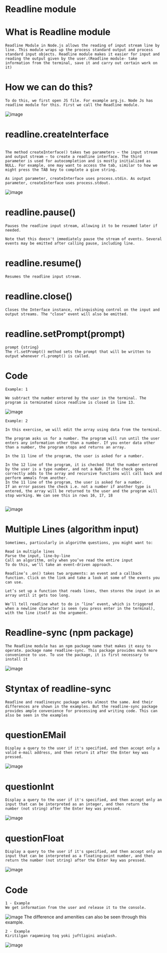 # Readline module

# What is Readline module 

```
Readline Module in Node.js allows the reading of input stream line by line. This module wraps up the process standard output and process standard input objects. Readline module makes it easier for input and reading the output given by the user.(Readline module- take information from the terminal, save it and carry out certain work on it)
```

# How we can do this? 

```
To do this, we first open JS file. For example arg.js. Node Js has readline module for this. First we call the Readline module.

```

![image](https://user-images.githubusercontent.com/119097684/204079256-3892217f-1e67-4d05-80cf-01f551ab2a57.png)


# readline.createInterface

```

The method createInterface() takes two parameters – the input stream and output stream – to create a readline interface. The third parameter is used for autocompletion and is mostly initialized as NULL. For example, one may want to access the tab, similar to how we might press the TAB key to complete a give string.

As input parameter, createInterface uses process.stdin. As output parameter, createInterface uses process.stdout.

```

![image](https://user-images.githubusercontent.com/119097684/204077475-092755b6-6818-43ff-8edf-dafa038719e5.png)

# readline.pause()
```
Pauses the readline input stream, allowing it to be resumed later if needed.

Note that this doesn't immediately pause the stream of events. Several events may be emitted after calling pause, including line.
```

# readline.resume()
```
Resumes the readline input stream.
```

# readline.close()
```
Closes the Interface instance, relinquishing control on the input and output streams. The "close" event will also be emitted.
```

# readline.setPrompt(prompt)
```
prompt {string}
The rl.setPrompt() method sets the prompt that will be written to output whenever rl.prompt() is called.
```

# Code
```
Example: 1

We subtract the number entered by the user in the terminal. The program is terminated since readline is closed in line 13.

```
![image](https://user-images.githubusercontent.com/119097684/204081304-74630e7a-d12f-4e07-a639-809dcd0e6f9c.png)

```
Example: 2

In this exercise, we will edit the array using data from the terminal.

The program asks us for a number. The program will run until the user enters any information other than a number. If you enter data other than a number, the program stops and returns an array.

In the 11 line of the program, the user is asked for a number.

In the 12 line of the program, it is checked that the number entered by the user is a type number, and not a NaN. If the check goes correctly adds to the array and recursive functions will call back and perform ammals from another.
In the 11 line of the program, the user is asked for a number.
If an error passes the check i.e. not a number if another type is entered, the array will be returned to the user and the program will stop working. We can see this in rows 16, 17, 18


```
![image](https://user-images.githubusercontent.com/119097684/204220445-520cd7ba-31b6-4643-a513-4d6093f270cb.png)

# Multiple Lines (algorithm input)
```
Sometimes, particularly in algorithm questions, you might want to:

Read in multiple lines
Parse the input, line-by-line
Call an algorithm, only when you’ve read the entire input
To do this, we’ll take an event-driven approach.

Readline’s .on() takes two arguments: an event and a callback function. Click on the link and take a look at some of the events you can use.

Let’s set up a function that reads lines, then stores the input in an array until it gets too long.

We’ll tell readline what to do in ‘line’ event, which is triggered when a newline character is seen (you press enter in the terminal), with the line itself as the argument.
```
# Readline-sync (npm package)

```
The Readline module has an npm package name that makes it easy to operate. package name readline-sync. This package provides much more convenience to use. To use the package, it is first necessary to install it
```

![image](https://user-images.githubusercontent.com/119097684/204232546-3799c5cc-89ff-49fb-b04e-80125d650a00.png)

# Styntax of readline-sync

```
Readline and readlinesync package works almost the same. And their differences are shown in the examples. But the readline-sync package provides ample convenience for processing and writing code. This can also be seen in the examples
```

# questionEMail
```
Display a query to the user if it's specified, and then accept only a valid e-mail address, and then return it after the Enter key was pressed.
```
![image](https://user-images.githubusercontent.com/119097684/204240661-be128b9e-3145-486f-a756-8a5000d89d11.png)

# questionInt
```
Display a query to the user if it's specified, and then accept only an input that can be interpreted as an integer, and then return the number (not string) after the Enter key was pressed.
```
![image](https://user-images.githubusercontent.com/119097684/204241576-4d877ae4-bf9b-47fa-9066-2bd3fafdf769.png)

# questionFloat
```
Display a query to the user if it's specified, and then accept only an input that can be interpreted as a floating-point number, and then return the number (not string) after the Enter key was pressed.
```
![image](https://user-images.githubusercontent.com/119097684/204242237-72d38792-4bb5-471f-a68e-a27784835353.png)


# Code

```
1 - Example
We get information from the user and release it to the console.
```
![image](https://user-images.githubusercontent.com/119097684/204237180-06f07dcc-3050-4c3c-a5e8-1c25a9963391.png)
The difference and amenities can also be seen through this example.

```
2 - Example
Kiritilgan raqamning toq yoki juftligini aniqlash.

```
![image](https://user-images.githubusercontent.com/119097684/204238979-1a427c09-db56-4663-96db-768874315c4b.png)



